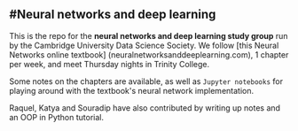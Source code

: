 #Neural networks and deep learning
-------------

This is the repo for the **neural networks and deep learning study group** run by the Cambridge University Data Science Society. We follow [this Neural Networks online textbook] (neuralnetworksanddeeplearning.com), 1 chapter per week, and meet Thursday nights in Trinity College.

Some notes on the chapters are available, as well as `Jupyter notebooks` for playing around with the textbook's neural network implementation.

Raquel, Katya and Souradip have also contributed by writing up notes and an OOP in Python tutorial.

